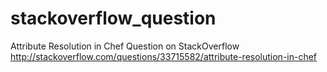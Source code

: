 # stackoverflow_question
Attribute Resolution in Chef Question on StackOverflow
http://stackoverflow.com/questions/33715582/attribute-resolution-in-chef
